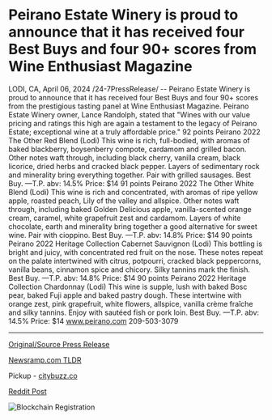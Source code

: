 # Peirano Estate Winery is proud to announce that it has received four Best Buys and four 90+ scores from Wine Enthusiast Magazine

LODI, CA, April 06, 2024 /24-7PressRelease/ -- Peirano Estate Winery is proud to announce that it has received four Best Buys and four 90+ scores from the prestigious tasting panel at Wine Enthusiast Magazine. Peirano Estate Winery owner, Lance Randolph, stated that "Wines with our value pricing and ratings this high are again a testament to the legacy of Peirano Estate; exceptional wine at a truly affordable price."  92 points Peirano 2022 The Other Red Blend (Lodi) This wine is rich, full-bodied, with aromas of baked blackberry, boysenberry compote, cardamom and grilled bacon. Other notes waft through, including black cherry, vanilla cream, black licorice, dried herbs and cracked black pepper. Layers of sedimentary rock and minerality bring everything together. Pair with grilled sausages. Best Buy. —T.P. abv: 14.5% Price: $14  91 points Peirano 2022 The Other White Blend (Lodi) This wine is rich and concentrated, with aromas of ripe yellow apple, roasted peach, Lily of the valley and allspice. Other notes waft through, including baked Golden Delicious apple, vanilla-scented orange cream, caramel, white grapefruit zest and cardamom. Layers of white chocolate, earth and minerality bring together a good alternative for sweet wine. Pair with cioppino. Best Buy. —T.P. abv: 14.8% Price: $14  90 points Peirano 2022 Heritage Collection Cabernet Sauvignon (Lodi)  This bottling is bright and juicy, with concentrated red fruit on the nose. These notes repeat on the palate intertwined with citrus, potpourri, cracked black peppercorns, vanilla beans, cinnamon spice and chicory. Silky tannins mark the finish. Best Buy. —T.P. abv: 14.8% Price: $14  90 points Peirano 2022 Heritage Collection Chardonnay (Lodi) This wine is supple, lush with baked Bosc pear, baked Fuji apple and baked pastry dough. These intertwine with orange zest, pink grapefruit, white flowers, allspice, vanilla crème fraîche and silky tannins. Enjoy with sautéed fish or pork loin. Best Buy. —T.P. abv: 14.5% Price: $14  www.peirano.com 209-503-3079 

---

[Original/Source Press Release](https://www.24-7pressrelease.com/press-release/509858/peirano-estate-winery-is-proud-to-announce-that-it-has-received-four-best-buys-and-four-90-scores-from-wine-enthusiast-magazine)
                    

[Newsramp.com TLDR](https://newsramp.com/curated-news/peirano-estate-winery-receives-high-ratings-and-best-buys-from-wine-enthusiast-magazine/077554f06804d8dd8d0c0585450c217b) 


Pickup - [citybuzz.co](https://citybuzz.co/2024/04/06/peirano-estate-winery-earns-high-praise-from-wine-enthusiast-magazine)
 



[Reddit Post](https://www.reddit.com/r/newsramp/comments/1bx5hv1/peirano_estate_winery_receives_high_ratings_and/) 



![Blockchain Registration](https://cdn.newsramp.app/24-7PressRelease/qrcode/244/6/keepFbEf.webp)